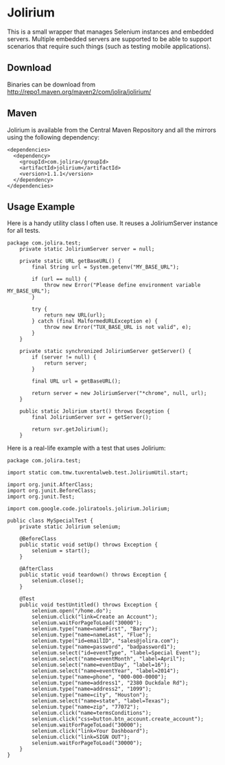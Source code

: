 Jolirium
=================

This is a small wrapper that manages Selenium instances and embedded servers. Multiple 
embedded servers are supported to be able to support scenarios that require such things 
(such as testing mobile applications).

Download
---------

Binaries can be download from http://repo1.maven.org/maven2/com/jolira/jolirium/

Maven
--------

Jolirium is available from the Central Maven Repository and all the mirrors using the 
following dependency:

```
<dependencies>
  <dependency>
    <groupId>com.jolira</groupId>
    <artifactId>jolirium</artifactId>
    <version>1.1.1</version>
  </dependency>
</dependencies>
```

Usage Example
-------------------

Here is a handy utility class I often use. It reuses a JoliriumServer instance for all tests.

```
package com.jolira.test;
	private static JoliriumServer server = null;

	private static URL getBaseURL() {
		final String url = System.getenv("MY_BASE_URL");

		if (url == null) {
			throw new Error("Please define environment variable MY_BASE_URL");
		}

		try {
			return new URL(url);
		} catch (final MalformedURLException e) {
			throw new Error("TUX_BASE_URL is not valid", e);
		}
	}

	private static synchronized JoliriumServer getServer() {
		if (server != null) {
			return server;
		}

		final URL url = getBaseURL();

		return server = new JoliriumServer("*chrome", null, url);
	}

	public static Jolirium start() throws Exception {
		final JoliriumServer svr = getServer();

		return svr.getJolirium();
	}
```

Here is a real-life example with a test that uses Jolirium:

```
package com.jolira.test;

import static com.tmw.tuxrentalweb.test.JoliriumUtil.start;

import org.junit.AfterClass;
import org.junit.BeforeClass;
import org.junit.Test;

import com.google.code.joliratools.jolirium.Jolirium;

public class MySpecialTest {
	private static Jolirium selenium;

	@BeforeClass
	public static void setUp() throws Exception {
		selenium = start();
	}

	@AfterClass
	public static void teardown() throws Exception {
		selenium.close();
	}

	@Test
	public void testUntitled() throws Exception {
		selenium.open("/home.do");
		selenium.click("link=Create an Account");
		selenium.waitForPageToLoad("30000");
		selenium.type("name=nameFirst", "Barry");
		selenium.type("name=nameLast", "Flue");
		selenium.type("id=emailID", "sales@jolira.com");
		selenium.type("name=password", "badpassword1");
		selenium.select("id=eventType", "label=Special Event");
		selenium.select("name=eventMonth", "label=April");
		selenium.select("name=eventDay", "label=16");
		selenium.select("name=eventYear", "label=2014");
		selenium.type("name=phone", "000-000-0000");
		selenium.type("name=address1", "2380 Duckdale Rd");
		selenium.type("name=address2", "1099");
		selenium.type("name=city", "Houston");
		selenium.select("name=state", "label=Texas");
		selenium.type("name=zip", "77072");
		selenium.click("name=termsConditions");
		selenium.click("css=button.btn_account.create_account");
		selenium.waitForPageToLoad("30000");
		selenium.click("link=Your Dashboard");
		selenium.click("link=SIGN OUT");
		selenium.waitForPageToLoad("30000");
	}
}
```


